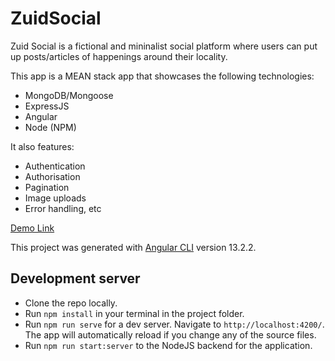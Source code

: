 # ZuidSocial

Zuid Social is a fictional and mininalist social platform where users can put up posts/articles of happenings around their locality.

This app is a MEAN stack app that showcases the following technologies:

* MongoDB/Mongoose
* ExpressJS
* Angular
* Node (NPM)

It also features:
* Authentication
* Authorisation
* Pagination
* Image uploads
* Error handling, etc

[Demo Link](https://zuid-social.netlify.app/)

This project was generated with [Angular CLI](https://github.com/angular/angular-cli) version 13.2.2.

## Development server
- Clone the repo locally.
- Run `npm install` in your terminal in the project folder.
- Run `npm run serve` for a dev server. Navigate to `http://localhost:4200/`. The app will automatically reload if you change any of the source files.
- Run `npm run start:server` to the NodeJS backend for the application.
